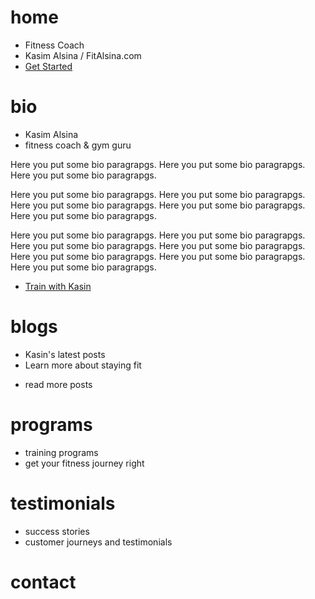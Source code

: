 # home

- Fitness Coach
- Kasim Alsina / FitAlsina.com
- [Get Started](#/contact)



# bio

- Kasim Alsina
- fitness coach & gym guru

Here you put some bio paragrapgs. Here you put some bio paragrapgs. Here you put some bio paragrapgs.

Here you put some bio paragrapgs. Here you put some bio paragrapgs. Here you put some bio paragrapgs. Here you put some bio paragrapgs. Here you put some bio paragrapgs. 

Here you put some bio paragrapgs. Here you put some bio paragrapgs. Here you put some bio paragrapgs. Here you put some bio paragrapgs. Here you put some bio paragrapgs. Here you put some bio paragrapgs. Here you put some bio paragrapgs. 

- [Train with Kasin](/#contact)



# blogs

- Kasin's latest posts
- Learn more about staying fit

<posts-previews />

- read more posts



# programs

- training programs
- get your fitness journey right

<programs-previews />



# testimonials

- success stories
- customer journeys and testimonials

<testimonials-previews />



# contact



